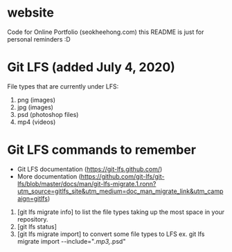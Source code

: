 # website
Code for Online Portfolio (seokheehong.com)
this README is just for personal reminders :D

# Git LFS (added July 4, 2020)
File types that are currently under LFS:
1. png (images)
2. jpg (images)
3. psd (photoshop files)
4. mp4 (videos)

# Git LFS commands to remember
* Git LFS documentation (https://git-lfs.github.com/)
* More documentation (https://github.com/git-lfs/git-lfs/blob/master/docs/man/git-lfs-migrate.1.ronn?utm_source=gitlfs_site&utm_medium=doc_man_migrate_link&utm_campaign=gitlfs)
1. [git lfs migrate info] to list the file types taking up the most space in your repository.
2. [git lfs status]
3. [git lfs migrate import] to convert some file types to LFS
ex. git lfs migrate import --include="*.mp3,*.psd"


